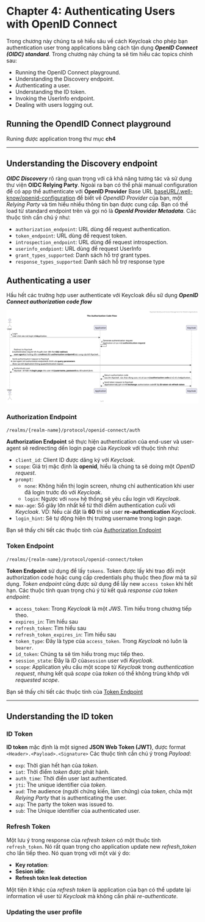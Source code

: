 # Chapter 4: Authenticating Users with OpenID Connect

Trong chương này chúng ta sẽ hiểu sâu về cách Keycloak cho phép bạn authentication user trong applications bằng cách tận dụng ***OpenID Connect (OIDC) standard***.
Trong chương này chúng ta sẽ tìm hiểu các topics chính sau:

- Running the OpenID Connect playground.
- Understanding the Discovery endpoint.
- Authenticating a user.
- Understanding the ID token.
- Invoking the UserInfo endpoint.
- Dealing with users logging out.

## Running the OpendID Connect playground

Runing được application trong thư mục **ch4**

---

## Understanding the Discovery endpoint

***OIDC Discovery*** rõ ràng quan trọng với cả khả năng tương tác và sử dụng thư viện **OIDC Relying Party**. Ngoài ra bạn có thể phải manual configuration để có app thể authenticate với **OpenID Provider**
Base URL [baseURL/.well-know/openid-configuration](https://www.keycloak.org/docs/latest/securing_apps/index.html#endpoints) để biết về *OpendID Provider* của bạn, một *Relying Party* và tìm hiểu nhiều thông tin bạn được cung cấp. Bạn có thể load từ standard endpoint trên và gọi nó là ***OpenId Provider Metadata***. Các thuộc tính cần chú ý như:

- `authorization_endpoint`: URL dùng để request authentication.
- `token_endpoint`: URL dùng để request token.
- `introspection_endpoint`: URL dùng để request introspection.
- `userinfo_endpiont`: URL dùng để request UserInfo
- `grant_types_supported`: Danh sách hỗ trợ grant types.
- `response_types_supported`: Danh sách hỗ trợ response type

## Authenticating a user

Hầu hết các trường hợp user authenticate với Keycloak đều sữ dụng ***OpenID Connect authorization code flow***

<!--
```
    @startuml TheAuthorizationCodeFlow
    
        header Keycloak-Identity-and-Access-Management-for-Modern-Applications
        title The Authorization Code Flow

        actor "User" as user
        participant "Application" as app
        participant "Keycloak" as keycloak

        autonumber 1
        
        user -> app: Login \nUser click vào nút login trên //Application//.

        app -> app: Generate authentication request \n//Application// sẽ tạo một **authentication request**.
        
        app --_> user: Redirect to Keycloak \n//Authentication request// sẽ chuyển //User// đến form **302 redirect**, \n**user-agent** sẽ hướng dẫn và **redirect** đến **authorization endpoint** được cung cấp bởi //Keycloak//.
        
        user -> keycloak: Send authentication request to Keycloak \n//User-agent// mở //authorization endpoint// với chính xác **query parameters** \nđược tạo bởi //Application// thông qua //authentication request//.
        
        user <-> keycloak: Authenticate user \n//Keycloak// sẽ hiện thị **login page** cho user nhập **username, password** sau đó //submit form//.
        
        keycloak --_> app: Return authorization code \nSau khi //Keycloak// xác thực đúng user, nó sẽ tạo một **authorization code** và trả về cho //Application//.
        
        app <-> keycloak: Send token request to Keycloak \n//Application// bấy giờ có thể **exchange** //authorization code// để lấy **ID token và refresh token**.

        footer %page% of %lastpage%
    @enduml
```
-->
![TheAuthorizationCodeFlow](./assets/TheAuthorizationCodeFlow.svg)

### Authorization Endpoint

    /realms/{realm-name}/protocol/openid-connect/auth

**Authorization Endpoint** sẽ thực hiện authentication của end-user và user-agent sẽ redirecting dến login page của *Keycloak*  với thuộc tính như:

- `client_id`: Client ID được dăng ký với *Keycloak*.
- `scope`: Giá trị mặc định là **openid**, hiểu là chúng ta sẽ doing một *OpenID request*.
- `prompt`:
  - `none`: Không hiển thị login screen, nhưng chỉ authentication khi user đã login trước đó với *Keycloak*.
  - `login`: Ngược với `none` hệ thống sẽ yêu cầu login với *Keycloak*.
- `max-age`: Số giây lớn nhất kể từ thời điểm authentication cuối với *Keycloak*. VD: Nếu cài đặt là **60** thì sẽ user **re-authentication** *Keycloak*.
- `login_hint`: Sẽ tự động hiện thị trường username trong login page.

Bạn sẽ thấy chi tiết các thuộc tính của [Authorization Endpoint](https://www.keycloak.org/docs/latest/securing_apps/index.html#authorization-endpoint)

### Token Endpoint

    /realms/{realm-name}/protocol/openid-connect/token

**Token Endpoint** sử dụng để lấy `tokens`. Token được lấy khi trao đổi một authorization code hoặc cung cấp credentials phụ thuộc theo *flow* mà ta sử dụng. *Token endpoint* cũng được sử dụng để lấy new `access token` khi hết hạn.
Các thuộc tính quan trọng chú ý từ kết quả *response của token endpoint*:

- `access_token`: Trong *Keycloak* là một *JWS*. Tìm hiểu trong chương tiếp theo.
- `expires_in`: Tìm hiểu sau
- `refresh_token`: Tìm hiểu sau
- `refresh_token_expires_in`: Tìm hiểu sau
- `token_type`: Đây là type của `access_token`. Trong *Keycloak* nó luôn là `bearer`.
- `id_token`: Chúng ta sẽ tìm hiểu trong mục tiếp theo.
- `session_state`: Đây là *ID* của`session` user với *Keycloak*.
- `scope`: Application yêu cầu một scope từ *Keycloak* trong *authentication request*, nhưng kết quả *scope* của *token* có thể không trùng khớp với *requested scope*.

Bạn sẽ thấy chi tiết các thuộc tính của [Token Endpoint](https://www.keycloak.org/docs/latest/securing_apps/index.html#token-endpoint)

---

## Understanding the ID token

### ID Token

**ID token** mặc định là một signed **JSON Web Token (JWT)**, được format `<Header>.<Payload>.<Signature>`
Các thuộc tính cần chú ý trong *Payload*:

- `exp`: Thời gian hết hạn của *token*.
- `iat`: Thời điểm *token* được phát hành.
- `auth_time`: Thời điển user last authenticated.
- `jti`: The unique identifier của *token*.
- `aud`: The audience (người chứng kiến, làm chứng) của *token*, chứa một  *Relying Party* that is authenticating the user.
- `azp`: The party the token was issued to.
- `sub`: The Unique identifier của authenticated user.

### Refresh Token

Một lưu ý trong response của *refresh token* có một thuộc tính `refresh_token`. Nó rất quan trọng cho application update new *refresh_token* cho lần tiếp theo. Nó quan trọng với một vài ý do:

- **Key rotation**:
- **Sesion idle**: 
- **Refresh tokn leak detection**

Một tiện ít khác của *refresh token* là application của bạn có thể update lại information về user từ *Keycloak* mà không cần phải *re-authenticate*.

### Updating the user profile